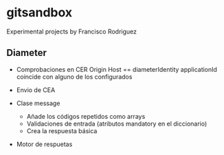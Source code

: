 gitsandbox
==========

Experimental projects by Francisco Rodriguez

Diameter
--------

- Comprobaciones en CER
	Origin Host == diameterIdentity
	applicationId coincide con alguno de los configurados

- Envio de CEA

- Clase message
	- Añade los códigos repetidos como arrays
	- Validaciones de entrada (atributos mandatory en el diccionario)
	- Crea la respuesta básica

- Motor de respuetas
